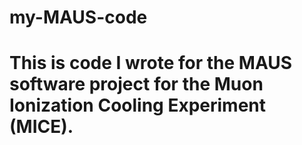 # my-MAUS-code
# This is code I wrote for the MAUS software project for the Muon Ionization Cooling Experiment (MICE).
